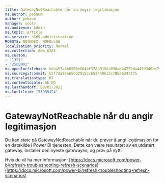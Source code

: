 ```yaml
---
title: GatewayNotReachable når du angir legitimasjon
ms.author: pebaum
author: pebaum
manager: scotv
ms.audience: Admin
ms.topic: article
ms.service: o365-administration
ROBOTS: NOINDEX, NOFOLLOW
localization_priority: Normal
ms.collection: Adm_O365
ms.custom:
- "1321"
- "2500002"
ms.openlocfilehash: bda457a8b8960e884bf378a919da096ad44752da447d346be7f0b1c435a9dcb0
ms.sourcegitcommit: b5f7da89a650d2915dc652449623c78be6247175
ms.translationtype: MT
ms.contentlocale: nb-NO
ms.lasthandoff: 08/05/2021
ms.locfileid: "53939424"
---
```

# <a name="gatewaynotreachable-when-setting-credentials"></a>GatewayNotReachable når du angir legitimasjon

Du kan støte på GatewayNotReachable når du prøver å angi legitimasjon for en datakilde i Power BI tjenesten. Dette kan være resultatet av en utdatert gateway. Installer den nyeste gatewayen, og prøv på nytt.

Hvis du vil ha mer informasjon: [https://docs.microsoft.com/power-bi/refresh-troubleshooting-refresh-scenarios](https://docs.microsoft.com/power-bi/refresh-troubleshooting-refresh-scenarios)
